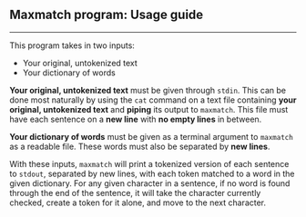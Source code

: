 ## Maxmatch program: Usage guide
___

This program takes in two inputs:
* Your original, untokenized text
* Your dictionary of words

**Your original, untokenized text** must be given through `stdin`. This can be done most naturally by using the `cat` command on a text file containing **your original, untokenized text** and **piping** its output to `maxmatch`. This file must have each sentence on a **new line** with **no empty lines** in between.

**Your dictionary of words** must be given as a terminal argument to `maxmatch` as a readable file. These words must also be separated by **new lines**.

With these inputs, `maxmatch` will print a tokenized version of each sentence to `stdout`, separated by new lines, with each token matched to a word in the given dictionary. For any given character in a sentence, if no word is found through the end of the sentence, it will take the character currently checked, create a token for it alone, and move to the next character.